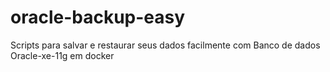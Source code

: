 # oracle-backup-easy
Scripts para salvar e restaurar seus dados facilmente com Banco de dados Oracle-xe-11g em docker
